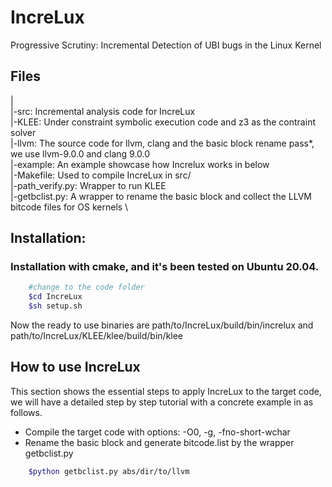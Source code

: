 # IncreLux
Progressive Scrutiny: Incremental Detection of UBI bugs in the Linux Kernel

## Files
|  
|-src: Incremental analysis code for IncreLux  \
|-KLEE: Under constraint symbolic execution code and z3 as the contraint solver  \
|-llvm: The source code for llvm, clang and the basic block rename pass\*, we use llvm-9.0.0 and clang 9.0.0  \
|-example: An example showcase how Increlux works in below  \
|-Makefile: Used to compile IncreLux in src/  \
|-path\_verify.py: Wrapper to run KLEE \
|-getbclist.py: A wrapper to rename the basic block and collect the LLVM bitcode files for OS kernels \

## Installation:
### Installation with cmake, and it's been tested on Ubuntu 20.04.
```sh
    #change to the code folder
    $cd IncreLux
    $sh setup.sh
```
Now the ready to use binaries are path/to/IncreLux/build/bin/increlux and path/to/IncreLux/KLEE/klee/build/bin/klee

## How to use IncreLux
This section shows the essential steps to apply IncreLux to the target code, we will have a detailed step by step tutorial with a concrete example in as follows.
* Compile the target code with options: -O0, -g, -fno-short-wchar
* Rename the basic block and generate bitcode.list by the wrapper getbclist.py
```sh
    $python getbclist.py abs/dir/to/llvm
```

